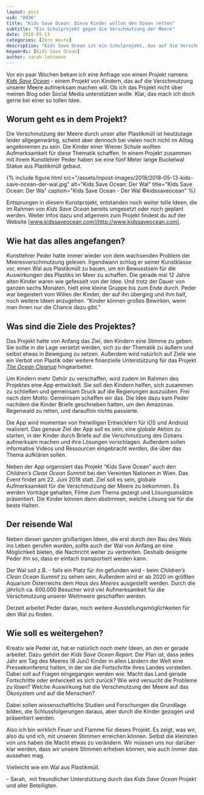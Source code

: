 ```yaml
---
layout: post
uid: "0036"
title: "Kids Save Ocean: Diese Kinder wollen den Ozean retten"
subtitle: "Ein Schulprojekt gegen die Verschmutzung der Meere"
date: 2018-05-13
categories: [Zero Waste]
description: "Kids Save Ocean ist ein Schulprojekt, das auf die Verschmutzung der Meere aufmerksam machen soll. Diese Geschichte wollte ich gerne vorstellen."
keywords: [Kids Save Ocean]
author: sarah-lettmann
---
```

Vor ein paar Wochen bekam ich eine Anfrage von einem Projekt namens _[Kids Save Ocean](https://www.kidssaveocean.com/)_ - einem Projekt von Kindern, das auf die Verschmutzung unserer Meere aufmerksam machen will. Ob ich das Projekt nicht über meinen Blog oder Social Media unterstützen wolle. Klar, das mach ich doch gerne bei einer so tollen Idee.

## Worum geht es in dem Projekt?
Die Verschmutzung der Meere durch unser aller Plastikmüll ist heutzutage leider allgegenwärtig, scheint aber dennoch bei vielen noch nicht im Alltag angekommen zu sein. Die Kinder einer Wiener Schule wollten Aufmerksamkeit für diese Thematik schaffen. In einem Projekt zusammen mit ihrem Kunstlehrer Peder haben sie eine fünf Meter lange Buckelwal Statue aus Plastikmüll gebaut.

{% include figure.html src="/assets/inpost-images/2018/2018-05-13-kids-save-ocean-der-wal.jpg" alt="Kids Save Ocean: Der Wal" title="Kids Save Ocean: Der Wa" caption="Kids Save Ocean - Der Wal &copy;kidssaveocean" %}

Entsprungen in diesem Kunstprojekt, entstanden noch weiter tolle Ideen, die im Rahmen von _Kids Save Ocean_ bereits umgesetzt oder noch geplant werden. Weiter Infos dazu und allgemein zum Projekt findest du auf der Website [www.kidssaveocean.com](http://www.kidssaveocean.com).

## Wie hat das alles angefangen?
Kunstlehrer Peder hatte immer wieder von dem wachsenden Problem der Meeresverschmutzung gelesen. Irgendwann schlug er seiner Kunstklasse vor, einen Wal aus Plastikmüll zu bauen, um ein Bewusstsein für die Auswirkungen des Plastiks im Meer zu schaffen. Die gerade mal 12 Jahre alten Kinder waren wie gefesselt von der Idee. Und trotz der Dauer von ganzen sechs Monaten, hielt eine kleine Gruppe bis zum Ende durch. Peder war begeistert vom Willen der Kinder, der auf ihn überging und ihm half, noch weitere Ideen anzugehen. “Kinder können großes Bewirken, wenn man ihnen nur die Chance dazu gibt.”

## Was sind die Ziele des Projektes?
Das Projekt hatte von Anfang das Ziel, den Kindern eine Stimme zu geben. Sie sollte in die Lage versetzt werden, sich zu der Thematik zu äußern und selbst etwas in Bewegung zu setzen. Außerdem wird natürlich auf Ziele wie ein Verbot von Plastik oder weitere finanzielle Unterstützung für das Projekt _[The Ocean Cleanup](https://www.theoceancleanup.com/)_ hingearbeitet.

Um Kindern mehr Gehör zu verschaffen, wird zudem im Rahmen des Projektes eine App entwickelt. Sie soll den Kindern helfen, sich zusammen zu schließen und gemeinsam Druck auf die Regierungen auszuüben. Frei nach dem Motto: Gemeinsam schaffen wir das. Die Idee dazu kam Peder nachdem die Kinder Briefe geschrieben hatten, um den Amazonas Regenwald zu retten, und daraufhin nichts passierte.

Die App wird momentan von freiwilligen Entwicklern für iOS und Android realisiert. Das genaue Ziel der App soll es sein, eine globale Aktion zu starten, in der Kinder durch Briefe auf die Verschmutzung des Ozeans aufmerksam machen und ihre Lösungen vorschlagen. Außerdem sollen informative Videos und Ressourcen eingebracht werden, die über das Thema aufklären sollen.

Neben der App organisiert das Projekt “Kids Save Ocean” auch den _Children’s Clean Ocean Summit_ bei den Vereinten Nationen in Wien. Das Event findet am 22. Juni 2018 statt. Ziel soll es sein, globale Aufmerksamkeit für die Verschmutzung der Meere zu bekommen. Es werden Vorträge gehalten, Filme zum Thema gezeigt und Lösungsansätze präsentiert. Die Kinder können dann abstimmen, welche Lösung sie für die beste Halten.

## Der reisende Wal
Neben diesen ganzen großartigen Ideen, die erst durch den Bau des Wals ins Leben gerufen wurden, sollte auch der Wal von Anfang an eine Möglichkeit bieten, die Nachricht weiter zu verbreiten. Deshalb designte Peder ihn so, dass er einfach transportiert werden kann.

Der Wal soll z.B. - falls ein Platz für ihn gefunden wird - beim _Children’s Clean Ocean Summit_ zu sehen sein. Außerdem wird er ab 2020 im größten Aquarium Österreichs dem _Haus des Meeres_ ausgestellt werden. Durch die jährlich ca. 600.000 Besucher wird viel Aufmerksamkeit für die Verschmutzung unserer Weltmeere geschaffen werden.

Derzeit arbeitet Peder daran, noch weitere Ausstellungsmöglichkeiten für den Wal zu finden.

## Wie soll es weitergehen?
Kreativ wie Peder ist, hat er natürlich noch mehr Ideen, an den er gerade arbeitet. Dazu gehört der _Kids Save Ocean Report_. Der Plan ist, dass jedes Jahr am Tag des Meeres (8 Juni) Kinder in allen Ländern der Welt eine Pressekonferenz halten, in der sie die Fortschritte ihres Landes vorstellen. Dabei soll auf Fragen eingegangen werden wie: Macht das Land gerade Fortschritte oder entwickelt es sich zurück? Wie wird versucht die Probleme zu lösen? Welche Auswirkung hat die Verschmutzung der Meere auf das Ökosystem und auf die Menschen?

Dabei sollen wissenschaftliche Studien und Forschungen die Grundlage bilden, die Schlussfolgerungen daraus, aber durch die Kinder gezogen und präsentiert werden.

Also ich bin wirklich Feuer und Flamme für dieses Projekt. Es zeigt, was wir, also du und ich, mit unseren Stimmen erreichen können. Selbst die kleinsten von uns haben die Macht etwas zu verändern. Wir müssen uns nur darüber klar werden, dass wir unsere Stimmen erheben können, wie auch immer das aussehen mag.

Vielleicht wie ein Wal aus Plastikmüll.

\- Sarah, 
mit freundlicher Unterstützung durch das _Kids Save Ocean_ Projekt und aller Beteiligten.
